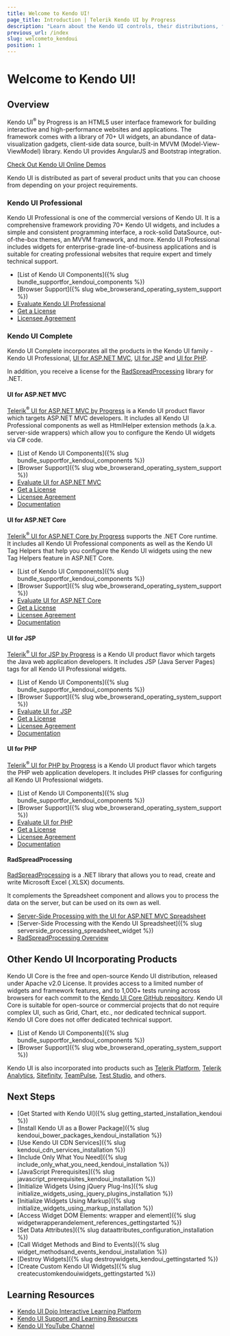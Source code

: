```yaml
---
title: Welcome to Kendo UI!
page_title: Introduction | Telerik Kendo UI by Progress
description: "Learn about the Kendo UI controls, their distributions, frameworks, tools, and utilities."
previous_url: /index
slug: welcometo_kendoui
position: 1
---
```


# Welcome to Kendo UI!

## Overview

Kendo UI<sup>®</sup> by Progress is an HTML5 user interface framework for building interactive and high-performance websites and applications.
The framework comes with a library of 70+ UI widgets, an abundance of data-visualization gadgets, client-side data source, built-in MVVM (Model-View-ViewModel) library. Kendo UI provides AngularJS and Bootstrap integration.

[Check Out Kendo UI Online Demos](http://demos.telerik.com/kendo-ui/)

Kendo UI is distributed as part of several product units that you can choose from depending on your project requirements.

### Kendo UI Professional

Kendo UI Professional is one of the commercial versions of Kendo UI. It is a comprehensive framework providing 70+ Kendo UI widgets, and includes a simple and consistent programming interface, a rock-solid DataSource, out-of-the-box themes, an MVVM framework, and more. Kendo UI Professional includes widgets for enterprise-grade line-of-business applications and is suitable for creating professional websites that require expert and timely technical support.

* [List of Kendo UI Components]({% slug bundle_supportfor_kendoui_components %})
* [Browser Support]({% slug wbe_browserand_operating_system_support %})
* [Evaluate Kendo UI Professional](http://www.telerik.com/download/kendo-ui)
* [Get a License](http://www.telerik.com/purchase/kendo-ui)
* [Licensee Agreement](http://www.telerik.com/purchase/license-agreement/kendo-ui-professional)

### Kendo UI Complete

Kendo UI Complete incorporates all the products in the Kendo UI family - Kendo UI Professional, [UI for ASP.NET MVC](/aspnet-mvc/introduction), [UI for JSP](/jsp/introduction) and [UI for PHP](http://docs.telerik.com/kendo-ui/php/introduction).

In addition, you receive a license for the [RadSpreadProcessing](http://www.telerik.com/products/wpf/spreadsheet-processing.aspx) library for .NET.

#### UI for ASP.NET MVC

[Telerik<sup>®</sup> UI for ASP.NET MVC by Progress](http://docs.telerik.com/aspnet-mvc/introduction) is a Kendo UI product flavor which targets ASP.NET MVC developers. It includes all Kendo UI Professional components as well as HtmlHelper extension methods (a.k.a. server-side wrappers) which allow you to configure the Kendo UI widgets via C# code.

* [List of Kendo UI Components]({% slug bundle_supportfor_kendoui_components %})
* [Browser Support]({% slug wbe_browserand_operating_system_support %})
* [Evaluate UI for ASP.NET MVC](https://www.telerik.com/download-trial-file/v2/ui-for-asp.net-mvc)
* [Get a License](http://www.telerik.com/purchase/aspnet-mvc)
* [Licensee Agreement](http://www.telerik.com/purchase/license-agreement/aspnet-mvc)
* [Documentation](http://docs.telerik.com/aspnet-mvc/introduction)

#### UI for ASP.NET Core

[Telerik<sup>®</sup> UI for ASP.NET Core by Progress](http://docs.telerik.com/aspnet-core/introduction) supports the .NET Core runtime. It includes all Kendo UI Professional components as well as the Kendo UI Tag Helpers that help you configure the Kendo UI widgets using the new Tag Helpers feature in ASP.NET Core.

* [List of Kendo UI Components]({% slug bundle_supportfor_kendoui_components %})
* [Browser Support]({% slug wbe_browserand_operating_system_support %})
* [Evaluate UI for ASP.NET Core](https://www.telerik.com/download-trial-file/v2/ui-for-asp.net-mvc)
* [Get a License](http://www.telerik.com/purchase/aspnet-mvc)
* [Licensee Agreement](http://www.telerik.com/purchase/license-agreement/aspnet-mvc)
* [Documentation](http://docs.telerik.com/aspnet-core/introduction)

#### UI for JSP

[Telerik<sup>®</sup> UI for JSP by Progress](/jsp/introduction) is a Kendo UI product flavor which targets the Java web application developers. It includes JSP (Java Server Pages) tags for all Kendo UI Professional widgets.

* [List of Kendo UI Components]({% slug bundle_supportfor_kendoui_components %})
* [Browser Support]({% slug wbe_browserand_operating_system_support %})
* [Evaluate UI for JSP](http://www.telerik.com/download/jsp-ui)
* [Get a License](http://www.telerik.com/purchase/jsp-ui)
* [Licensee Agreement](http://www.telerik.com/purchase/license-agreement/jsp-ui)
* [Documentation](/jsp/introduction)

#### UI for PHP

[Telerik<sup>®</sup> UI for PHP by Progress](/php/introduction) is a Kendo UI product flavor which targets the PHP web application developers. It includes PHP classes for configuring all Kendo UI Professional widgets.

* [List of Kendo UI Components]({% slug bundle_supportfor_kendoui_components %})
* [Browser Support]({% slug wbe_browserand_operating_system_support %})
* [Evaluate UI for PHP](http://www.telerik.com/download/php-ui)
* [Get a License](http://www.telerik.com/purchase/php-ui)
* [Licensee Agreement](http://www.telerik.com/purchase/license-agreement/php-ui)
* [Documentation](/php/introduction)

#### RadSpreadProcessing

[RadSpreadProcessing](http://www.telerik.com/products/wpf/spreadsheet-processing.aspx) is a .NET library that allows you to read, create and write Microsoft Excel (.XLSX) documents.

It complements the Spreadsheet component and allows you to process the data on the server, but can be used on its own as well.

* [Server-Side Processing with the UI for ASP.NET MVC Spreadsheet](http://docs.telerik.com/aspnet-mvc/helpers/spreadsheet/spreadsheet-processing)
* [Server-Side Processing with the Kendo UI Spreadsheet]({% slug serverside_processing_spreadsheet_widget %})
* [RadSpreadProcessing Overview](http://docs.telerik.com/devtools/wpf/controls/radspreadprocessing/overview)

## Other Kendo UI Incorporating Products

Kendo UI Core is the free and open-source Kendo UI distribution, released under Apache v2.0 License. It provides access to a limited number of widgets and framework features, and to 1,000+ tests running across browsers for each commit to the [Kendo UI Core GitHub repository](https://github.com/telerik/kendo-ui-core). Kendo UI Core is suitable for open-source or commercial projects that do not require complex UI, such as Grid, Chart, etc., nor dedicated technical support. Kendo UI Core does not offer dedicated technical support.

* [List of Kendo UI Components]({% slug bundle_supportfor_kendoui_components %})
* [Browser Support]({% slug wbe_browserand_operating_system_support %})

Kendo UI is also incorporated into products such as [Telerik Platform](http://www.telerik.com/platform#overview), [Telerik Analytics](http://www.telerik.com/analytics), [Sitefinity](http://www.sitefinity.com/), [TeamPulse](http://www.telerik.com/teampulse), [Test Studio](http://www.telerik.com/teststudio), and others.

## Next Steps

* [Get Started with Kendo UI]({% slug getting_started_installation_kendoui %})
* [Install Kendo UI as a Bower Package]({% slug kendoui_bower_packages_kendoui_installation %})
* [Use Kendo UI CDN Services]({% slug kendoui_cdn_services_installation %})
* [Include Only What You Need]({% slug include_only_what_you_need_kendoui_installation %})
* [JavaScript Prerequisites]({% slug javascript_prerequisites_kendoui_installation %})
* [Initialize Widgets Using jQuery Plug-Ins]({% slug initialize_widgets_using_jquery_plugins_installation %})
* [Initialize Widgets Using Markup]({% slug initialize_widgets_using_markup_installation %})
* [Access Widget DOM Elements: wrapper and element]({% slug widgetwrapperandelement_references_gettingstarted %})
* [Set Data Attributes]({% slug dataattributes_configuration_installation %})
* [Call Widget Methods and Bind to Events]({% slug widget_methodsand_events_kendoui_installation %})
* [Destroy Widgets]({% slug destroywidgets_kendoui_gettingstarted %})
* [Create Custom Kendo UI Widgets]({% slug createcustomkendouiwidgets_gettingstarted %})

## Learning Resources

* [Kendo UI Dojo Interactive Learning Platform](http://dojo.telerik.com/)
* [Kendo UI Support and Learning Resources](http://www.telerik.com/support/kendo-ui)
* [Kendo UI YouTube Channel](https://www.youtube.com/user/kendouiTV)
